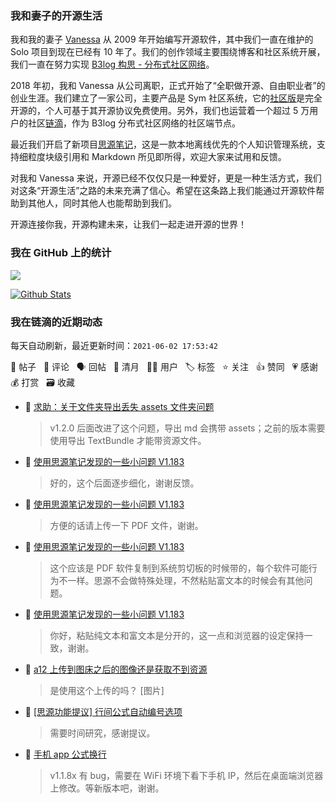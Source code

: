 ### 我和妻子的开源生活

我和我的妻子 [Vanessa](https://github.com/Vanessa219) 从 2009 年开始编写开源软件，其中我们一直在维护的 Solo 项目到现在已经有 10 年了。我们的创作领域主要围绕博客和社区系统开展，我们一直在努力实现 [B3log 构思 - 分布式社区网络](https://ld246.com/article/1546941897596)。

2018 年初，我和 Vanessa 从公司离职，正式开始了“全职做开源、自由职业者”的创业生涯。我们建立了一家公司，主要产品是 Sym 社区系统，它的[社区版](https://github.com/88250/symphony)是完全开源的，个人可基于其开源协议免费使用。另外，我们也运营着一个超过 5 万用户的社区[链滴](https://ld246.com)，作为 B3log 分布式社区网络的社区端节点。

最近我们开启了新项目[思源笔记](https://github.com/siyuan-note/siyuan)，这是一款本地离线优先的个人知识管理系统，支持细粒度块级引用和 Markdown 所见即所得，欢迎大家来试用和反馈。

对我和 Vanessa 来说，开源已经不仅仅只是一种爱好，更是一种生活方式，我们对这条“开源生活”之路的未来充满了信心。希望在这条路上我们能通过开源软件帮助到其他人，同时其他人也能帮助到我们。

开源连接你我，开源构建未来，让我们一起走进开源的世界！

### 我在 GitHub 上的统计

<a title="Hits" target="_blank" href="https://github.com/88250/88250"><img src="https://hits.b3log.org/88250/88250.svg"></a>

[![Github Stats](https://github-readme-stats.vercel.app/api?username=88250&theme=tokyonight&show_icons=true)](https://github.com/88250)

<!--events start -->

### 我在链滴的近期动态

每天自动刷新，最近更新时间：`2021-06-02 17:53:42`

📝 帖子 &nbsp; 💬 评论 &nbsp; 🗣 回帖 &nbsp; 🌙 清月 &nbsp; 👨‍💻 用户 &nbsp; 🏷️ 标签 &nbsp; ⭐️ 关注 &nbsp; 👍 赞同 &nbsp; 💗 感谢 &nbsp; 💰 打赏 &nbsp; 🗃 收藏

* 💬 [求助：关于文件夹导出丢失 assets 文件夹问题](https://ld246.com/article/1622619391967/comment/1622621310160#comments)

  > v1.2.0 后面改进了这个问题，导出 md 会携带 assets；之前的版本需要使用导出 TextBundle 才能带资源文件。
* 💬 [使用思源笔记发现的一些小问题 V1.183](https://ld246.com/article/1622599883586/comment/1622608076284#comments)

  > 好的，这个后面逐步细化，谢谢反馈。
* 💬 [使用思源笔记发现的一些小问题 V1.183](https://ld246.com/article/1622599883586/comment/1622605969726#comments)

  > 方便的话请上传一下 PDF 文件，谢谢。
* 💬 [使用思源笔记发现的一些小问题 V1.183](https://ld246.com/article/1622599883586/comment/1622605123327#comments)

  > 这个应该是 PDF 软件复制到系统剪切板的时候带的，每个软件可能行为不一样。思源不会做特殊处理，不然粘贴富文本的时候会有其他问题。
* 💬 [使用思源笔记发现的一些小问题 V1.183](https://ld246.com/article/1622599883586/comment/1622601604665#comments)

  > 你好，粘贴纯文本和富文本是分开的，这一点和浏览器的设定保持一致，谢谢。
* 💬 [a12 上传到图床之后的图像还是获取不到资源](https://ld246.com/article/1622600046844/comment/1622601381408#comments)

  > 是使用这个上传的吗？ [图片]
* 💬 [[思源功能提议] 行间公式自动编号选项](https://ld246.com/article/1622564481466/comment/1622588887991#comments)

  > 需要时间研究，感谢提议。
* 💬 [手机 app 公式换行](https://ld246.com/article/1622527957295/comment/1622539750904#comments)

  > v1.1.8x 有 bug，需要在 WiFi 环境下看下手机 IP，然后在桌面端浏览器上修改。等新版本吧，谢谢。


<!--events end -->
